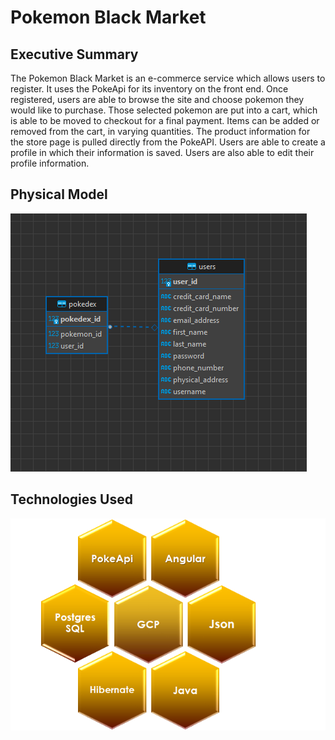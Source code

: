 # Pokemon Black Market

## Executive Summary
The Pokemon Black Market is an e-commerce service which allows users to register. It uses the PokeApi for its inventory on the front end. Once registered, users are able to browse the site and choose pokemon they would like to purchase. Those selected pokemon are put into a cart, which is able to be moved to checkout for a final payment. Items can be added or removed from the cart, in varying quantities. The product information for the store page is pulled directly from the PokeAPI. Users are able to create a profile in which their information is saved. Users are also able to edit their profile information.   

## Physical Model
![](./imgs/hib.png)






## Technologies Used
![](./imgs/tech.png)
